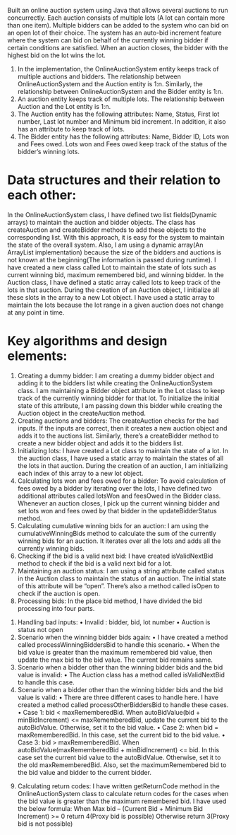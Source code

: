 Built an online auction system using Java that allows several auctions to run concurrectly. Each auction consists of multiple lots (A lot can contain more than one item). Multiple bidders can be added to the system who can bid on an open lot of their choice. The system has an auto-bid increment feature where the system can bid on behalf of the currently winning bidder if certain conditions are satisfied. When an auction closes, the bidder with the highest bid on the lot wins the lot.

1. In the implementation, the OnlineAuctionSystem entity keeps track of multiple auctions and bidders. The relationship between OnlineAuctionSystem and the Auction entity is 1:n. Similarly, the relationship between OnlineAuctionSystem and the Bidder entity is 1:n.
2. An auction entity keeps track of multiple lots. The relationship between Auction and the Lot entity is 1:n.
3. The Auction entity has the following attributes: Name, Status, First lot number, Last lot number and Minimum bid increment. In addition, it also has an attribute to keep track of lots.
4. The Bidder entity has the following attributes: Name, Bidder ID, Lots won and Fees owed. Lots won and Fees owed keep track of the status of the bidder’s winning lots.

# Data structures and their relation to each other:
In the OnlineAuctionSystem class, I have defined two list fields(Dynamic arrays) to maintain the auction and bidder objects. The class has createAuction and createBidder methods to add these objects to the corresponding list. With this approach, it is easy for the system to maintain the state of the overall system. Also, I am using a dynamic array(An ArrayList implementation) because the size of the bidders and auctions is not known at the beginning(The information is passed during runtime).
I have created a new class called Lot to maintain the state of lots such as current winning bid, maximum remembered bid, and winning bidder. In the Auction class, I have defined a static array called lots to keep track of the lots in that auction. During the creation of an Auction object, I initialize all these slots in the array to a new Lot object. I have used a static array to maintain the lots because the lot range in a given auction does not change at any point in time.

# Key algorithms and design elements:
1. Creating a dummy bidder:
I am creating a dummy bidder object and adding it to the bidders list while creating the OnlineAuctionSystem class. I am maintaining a Bidder object attribute in the Lot class to keep track of the currently winning bidder for that lot. To initialize the initial state of this attribute, I am passing down this bidder while creating the Auction object in the createAuction method.
2. Creating auctions and bidders:
The createAuction checks for the bad inputs. If the inputs are correct, then it creates a new auction object and adds it to the auctions list. Similarly, there’s a createBidder method to create a new bidder object and adds it to the bidders list.
3. Initializing lots:
I have created a Lot class to maintain the state of a lot. In the auction class, I have used a static array to maintain the states of all the lots in that auction. During the creation of an auction, I am initializing each index of this array to a new lot object.
4. Calculating lots won and fees owed for a bidder:
To avoid calculation of fees owed by a bidder by iterating over the lots, I have defined two additional attributes called lotsWon and feesOwed in the Bidder class. Whenever an auction closes, I pick up the current winning bidder and set lots won and fees owed by that bidder in the updateBidderStatus method.
5. Calculating cumulative winning bids for an auction:
I am using the cumulativeWinningBids method to calculate the sum of the currently winning bids for an auction. It iterates over all the lots and adds all the currently winning bids.
6. Checking if the bid is a valid next bid:
I have created isValidNextBid method to check if the bid is a valid next bid for a lot.
7. Maintaining an auction status:
I am using a string attribute called status in the Auction class to maintain the status of an auction. The initial state of this attribute will be “open”. There’s also a method called isOpen to check if the auction is open.
8. Processing bids:
In the place bid method, I have divided the bid processing into four parts.
1) Handling bad inputs:
• Invalid : bidder, bid, lot number
• Auction is status not open
2) Scenario when the winning bidder bids again:
• I have created a method called processWinningBiddersBid to handle this scenario.
• When the bid value is greater than the maximum remembered bid value, then update the max bid to the bid value. The current bid remains same.
3) Scenario when a bidder other than the winning bidder bids and the bid value is invalid:
• The Auction class has a method called isValidNextBid to handle this case.
4) Scenario when a bidder other than the winning bidder bids and the bid value is valid:
• There are three different cases to handle here. I have created a method called processOtherBiddersBid to handle these cases.
• Case 1: bid < maxRememberedBid. When autoBidValue(bid + minBidIncrement) <= maxRememberedBid, update the current bid to the autoBidValue. Otherwise, set it to the bid value.
• Case 2: when bid = maxRememberedBid. In this case, set the current bid to the bid value.
• Case 3: bid > maxRememberedBid. When autoBidValue(maxRememberedBid + minBidIncrement) <= bid. In this case set the current bid value to the autoBidValue. Otherwise, set it to
the old maxRememberedBid. Also, set the maximumRemembered bid to the bid value and bidder to the current bidder.
9. Calculating return codes:
I have written getReturnCode method in the OnlineAuctionSystem class to calculate return codes for the cases when the bid value is greater than the maximum remembered bid. I have used the below formula:
When Max bid – (Current Bid + Minimum Bid Increment) >= 0 return 4(Proxy bid is possible)
Otherwise return 3(Proxy bid is not possible)
